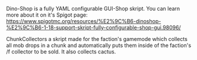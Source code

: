 Dino-Shop is a fully YAML configurable GUI-Shop skript. You can learn more about it on it's Spigot page: https://www.spigotmc.org/resources/%E2%9C%B6-dinoshop-%E2%9C%B6-1-18-support-skript-fully-configurable-shop-gui.98096/

ChunkCollectors a skript made for the faction's gamemode which collects all mob drops in a chunk and automatically puts them inside of the faction's /f collector to be sold. It also collects cactus.
